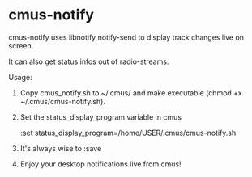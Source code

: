 # cmus-notify

cmus-notify uses libnotify notify-send to display track changes live on screen.

It can also get status infos out of radio-streams.

Usage:

1. Copy cmus_notify.sh to ~/.cmus/ and make executable (chmod +x ~/.cmus/cmus-notify.sh).

2. Set the status_display_program variable in cmus

    :set status_display_program=/home/USER/.cmus/cmus-notify.sh
    
3. It's always wise to :save

4. Enjoy your desktop notifications live from cmus!
